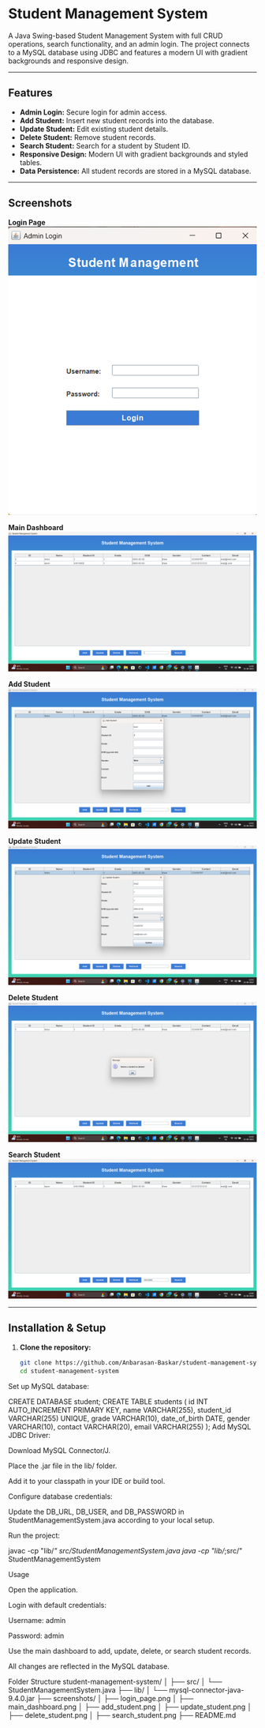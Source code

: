 # Student Management System

A Java Swing-based Student Management System with full CRUD operations, search functionality, and an admin login. The project connects to a MySQL database using JDBC and features a modern UI with gradient backgrounds and responsive design.

---

## Features

- **Admin Login:** Secure login for admin access.
- **Add Student:** Insert new student records into the database.
- **Update Student:** Edit existing student details.
- **Delete Student:** Remove student records.
- **Search Student:** Search for a student by Student ID.
- **Responsive Design:** Modern UI with gradient backgrounds and styled tables.
- **Data Persistence:** All student records are stored in a MySQL database.

---

## Screenshots

**Login Page**  
![Login Page](screenshots/login_page.png)

**Main Dashboard**  
![Main Dashboard](screenshots/main_page.png)

**Add Student**  
![Add Student](screenshots/add_student.png)

**Update Student**  
![Update Student](screenshots/update_student.png)

**Delete Student**  
![Delete Student](screenshots/delete_student.png)

**Search Student**  
![Search Student](screenshots/search_student.png)

---

## Installation & Setup

1. **Clone the repository:**
   ```bash
   git clone https://github.com/Anbarasan-Baskar/student-management-system.git
   cd student-management-system


Set up MySQL database:

CREATE DATABASE student;
CREATE TABLE students (
    id INT AUTO_INCREMENT PRIMARY KEY,
    name VARCHAR(255),
    student_id VARCHAR(255) UNIQUE,
    grade VARCHAR(10),
    date_of_birth DATE,
    gender VARCHAR(10),
    contact VARCHAR(20),
    email VARCHAR(255)
);
Add MySQL JDBC Driver:

Download MySQL Connector/J.

Place the .jar file in the lib/ folder.

Add it to your classpath in your IDE or build tool.

Configure database credentials:

Update the DB_URL, DB_USER, and DB_PASSWORD in StudentManagementSystem.java according to your local setup.

Run the project:

javac -cp "lib/*" src/StudentManagementSystem.java
java -cp "lib/*;src/" StudentManagementSystem

Usage

Open the application.

Login with default credentials:

Username: admin

Password: admin

Use the main dashboard to add, update, delete, or search student records.

All changes are reflected in the MySQL database.

Folder Structure
student-management-system/
│
├── src/
│   └── StudentManagementSystem.java
├── lib/
│   └── mysql-connector-java-9.4.0.jar
├── screenshots/
│   ├── login_page.png
│   ├── main_dashboard.png
│   ├── add_student.png
│   ├── update_student.png
│   ├── delete_student.png
│   ├── search_student.png
├── README.md

